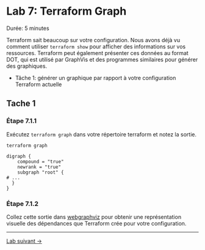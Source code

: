 # Lab 7: Terraform Graph

Durée: 5 minutes

Terraform sait beaucoup sur votre configuration. Nous avons déjà vu comment utiliser `terraform show` pour afficher des informations sur vos ressources. Terraform peut également présenter ces données au format DOT, qui est utilisé par GraphVis et des programmes similaires pour générer des graphiques.

- Tâche 1: générer un graphique par rapport à votre configuration Terraform actuelle

## Tache 1

### Étape 7.1.1

Exécutez `terraform graph` dans votre répertoire terraform et notez la sortie.

```shell
terraform graph
```

```text
digraph {
	compound = "true"
	newrank = "true"
	subgraph "root" {
# ...
  }
}
```

### Étape 7.1.2

Collez cette sortie dans [webgraphviz](http://www.webgraphviz.com) pour obtenir une représentation visuelle des dépendances que Terraform crée pour votre configuration.

---
[Lab suivant ->](lab08-meta-arguments.md)
